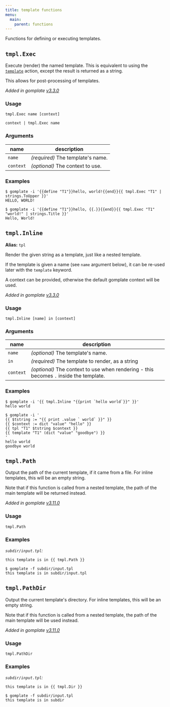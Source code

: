 ```yaml
---
title: template functions
menu:
  main:
    parent: functions
---
```


Functions for defining or executing templates.

## `tmpl.Exec`

Execute (render) the named template. This is equivalent to using the [`template`](https://pkg.go.dev/text/template/#hdr-Actions) action, except the result is returned as a string.

This allows for post-processing of templates.

_Added in gomplate [v3.3.0](https://github.com/hairyhenderson/gomplate/releases/tag/v3.3.0)_
### Usage

```
tmpl.Exec name [context]
```
```
context | tmpl.Exec name
```

### Arguments

| name | description |
|------|-------------|
| `name` | _(required)_ The template's name. |
| `context` | _(optional)_ The context to use. |

### Examples

```console
$ gomplate -i '{{define "T1"}}hello, world!{{end}}{{ tmpl.Exec "T1" | strings.ToUpper }}'
HELLO, WORLD!
```
```console
$ gomplate -i '{{define "T1"}}hello, {{.}}{{end}}{{ tmpl.Exec "T1" "world!" | strings.Title }}'
Hello, World!
```

## `tmpl.Inline`

**Alias:** `tpl`

Render the given string as a template, just like a nested template.

If the template is given a name (see `name` argument below), it can be re-used later with the `template` keyword.

A context can be provided, otherwise the default gomplate context will be used.

_Added in gomplate [v3.3.0](https://github.com/hairyhenderson/gomplate/releases/tag/v3.3.0)_
### Usage

```
tmpl.Inline [name] in [context]
```

### Arguments

| name | description |
|------|-------------|
| `name` | _(optional)_ The template's name. |
| `in` | _(required)_ The template to render, as a string |
| `context` | _(optional)_ The context to use when rendering - this becomes `.` inside the template. |

### Examples

```console
$ gomplate -i '{{ tmpl.Inline "{{print `hello world`}}" }}'
hello world
```
```console
$ gomplate -i '
{{ $tstring := "{{ print .value ` world` }}" }}
{{ $context := dict "value" "hello" }}
{{ tpl "T1" $tstring $context }}
{{ template "T1" (dict "value" "goodbye") }}
'
hello world
goodbye world
```

## `tmpl.Path`

Output the path of the current template, if it came from a file. For
inline templates, this will be an empty string.

Note that if this function is called from a nested template, the path
of the main template will be returned instead.

_Added in gomplate [v3.11.0](https://github.com/hairyhenderson/gomplate/releases/tag/v3.11.0)_
### Usage

```
tmpl.Path
```


### Examples

_`subdir/input.tpl`:_
```
this template is in {{ tmpl.Path }}
```

```console
$ gomplate -f subdir/input.tpl
this template is in subdir/input.tpl
```

## `tmpl.PathDir`

Output the current template's directory. For inline templates, this will
be an empty string.

Note that if this function is called from a nested template, the path
of the main template will be used instead.

_Added in gomplate [v3.11.0](https://github.com/hairyhenderson/gomplate/releases/tag/v3.11.0)_
### Usage

```
tmpl.PathDir
```


### Examples

_`subdir/input.tpl`:_
```
this template is in {{ tmpl.Dir }}
```

```console
$ gomplate -f subdir/input.tpl
this template is in subdir
```
